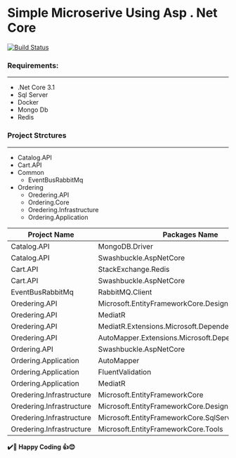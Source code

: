 # Simple Microserive Using  Asp . Net Core
[![Build Status](https://travis-ci.org/joemccann/dillinger.svg?branch=master)](https://github.com/ssrout)
### Requirements:
------------
- .Net Core 3.1
- Sql Server
- Docker
- Mongo Db
- Redis

### Project Strctures
--------------------
- Catalog.API
- Cart.API
- Common
   - EventBusRabbitMq
- Ordering
   - Oredering.API
   - Ordering.Core
   - Oredering.Infrastructure
   - Ordering.Application
  
|Project Name|Packages Name|
|-------|-----------|
|Catalog.API|MongoDB.Driver|
|Catalog.API|Swashbuckle.AspNetCore|
|Cart.API| StackExchange.Redis|
|Cart.API|Swashbuckle.AspNetCore|
|EventBusRabbitMq|RabbitMQ.Client |
|Oredering.API|Microsoft.EntityFrameworkCore.Design|
|Oredering.API|MediatR|
|Oredering.API|MediatR.Extensions.Microsoft.DependencyInjection|
|Oredering.API|AutoMapper.Extensions.Microsoft.DependencyInjection|
|Ordering.API|Swashbuckle.AspNetCore|
|Ordering.Application|AutoMapper|
|Ordering.Application|FluentValidation|
|Ordering.Application|MediatR|
|Oredering.Infrastructure|Microsoft.EntityFrameworkCore|
|Oredering.Infrastructure|Microsoft.EntityFrameworkCore.Design|
|Oredering.Infrastructure|Microsoft.EntityFrameworkCore.SqlServer|
|Oredering.Infrastructure|Microsoft.EntityFrameworkCore.Tools|


**✔️🍺 Happy Coding 👍😊**